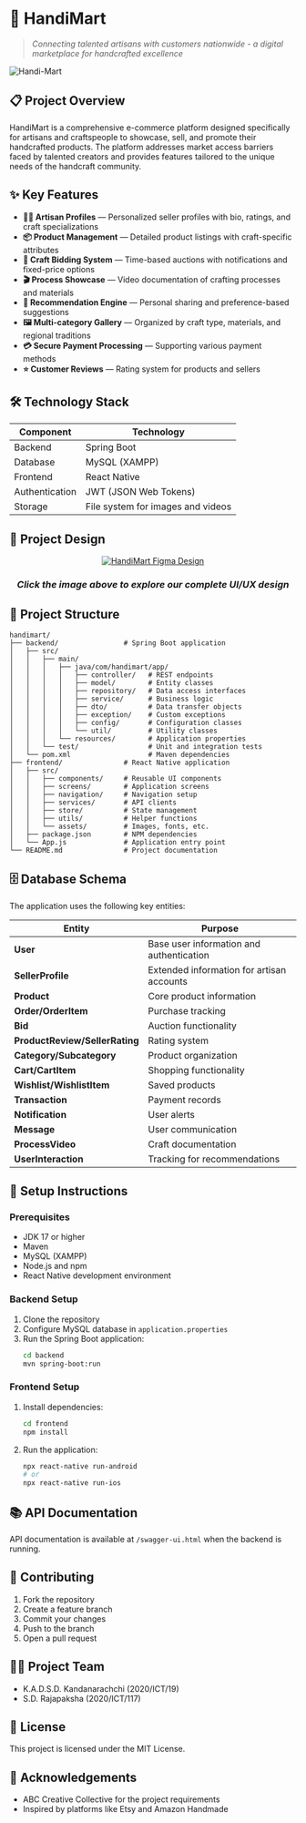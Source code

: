 # 🎨 HandiMart

> *Connecting talented artisans with customers nationwide - a digital marketplace for handcrafted excellence*

![Handi-Mart](https://github.com/user-attachments/assets/a93731a6-3859-44ef-b2ac-6babc64efdee)

## 📋 Project Overview

HandiMart is a comprehensive e-commerce platform designed specifically for artisans and craftspeople to showcase, sell, and promote their handcrafted products. The platform addresses market access barriers faced by talented creators and provides features tailored to the unique needs of the handcraft community.

## ✨ Key Features

- **🧑‍🎨 Artisan Profiles** — Personalized seller profiles with bio, ratings, and craft specializations
- **📦 Product Management** — Detailed product listings with craft-specific attributes
- **🔨 Craft Bidding System** — Time-based auctions with notifications and fixed-price options
- **🎬 Process Showcase** — Video documentation of crafting processes and materials
- **🎯 Recommendation Engine** — Personal sharing and preference-based suggestions
- **🖼️ Multi-category Gallery** — Organized by craft type, materials, and regional traditions
- **💳 Secure Payment Processing** — Supporting various payment methods
- **⭐ Customer Reviews** — Rating system for products and sellers

## 🛠️ Technology Stack

| Component | Technology |
|-----------|------------|
| Backend | Spring Boot |
| Database | MySQL (XAMPP) |
| Frontend | React Native |
| Authentication | JWT (JSON Web Tokens) |
| Storage | File system for images and videos |

## 📐 Project Design

<div align="center">
  <a href="https://www.figma.com/design/9kqr7Il4fxtK70MgixOznB/Handi-Mart?node-id=0-1&t=SBLcTNFm7i8nNEr1-1" target="_blank">
    <img src="https://github.com/user-attachments/assets/a93731a6-3859-44ef-b2ac-6babc64efdee" alt="HandiMart Figma Design">
  </a>
  <h3><em>Click the image above to explore our complete UI/UX design</em></h3>
</div>

## 📁 Project Structure

```
handimart/
├── backend/                # Spring Boot application
│   ├── src/
│   │   ├── main/
│   │   │   ├── java/com/handimart/app/
│   │   │   │   ├── controller/   # REST endpoints
│   │   │   │   ├── model/        # Entity classes
│   │   │   │   ├── repository/   # Data access interfaces
│   │   │   │   ├── service/      # Business logic
│   │   │   │   ├── dto/          # Data transfer objects
│   │   │   │   ├── exception/    # Custom exceptions
│   │   │   │   ├── config/       # Configuration classes
│   │   │   │   └── util/         # Utility classes
│   │   │   └── resources/        # Application properties
│   │   └── test/                 # Unit and integration tests
│   └── pom.xml                   # Maven dependencies
├── frontend/               # React Native application
│   ├── src/
│   │   ├── components/     # Reusable UI components
│   │   ├── screens/        # Application screens
│   │   ├── navigation/     # Navigation setup
│   │   ├── services/       # API clients
│   │   ├── store/          # State management
│   │   ├── utils/          # Helper functions
│   │   └── assets/         # Images, fonts, etc.
│   ├── package.json        # NPM dependencies
│   └── App.js              # Application entry point
└── README.md               # Project documentation
```

## 🗄️ Database Schema

The application uses the following key entities:

| Entity | Purpose |
|--------|---------|
| **User** | Base user information and authentication |
| **SellerProfile** | Extended information for artisan accounts |
| **Product** | Core product information |
| **Order/OrderItem** | Purchase tracking |
| **Bid** | Auction functionality |
| **ProductReview/SellerRating** | Rating system |
| **Category/Subcategory** | Product organization |
| **Cart/CartItem** | Shopping functionality |
| **Wishlist/WishlistItem** | Saved products |
| **Transaction** | Payment records |
| **Notification** | User alerts |
| **Message** | User communication |
| **ProcessVideo** | Craft documentation |
| **UserInteraction** | Tracking for recommendations |

## 🚀 Setup Instructions

### Prerequisites

- JDK 17 or higher
- Maven
- MySQL (XAMPP)
- Node.js and npm
- React Native development environment

### Backend Setup

1. Clone the repository
2. Configure MySQL database in `application.properties`
3. Run the Spring Boot application:
   ```bash
   cd backend
   mvn spring-boot:run
   ```

### Frontend Setup

1. Install dependencies:
   ```bash
   cd frontend
   npm install
   ```
2. Run the application:
   ```bash
   npx react-native run-android
   # or
   npx react-native run-ios
   ```

## 📚 API Documentation

API documentation is available at `/swagger-ui.html` when the backend is running.

## 👥 Contributing

1. Fork the repository
2. Create a feature branch
3. Commit your changes
4. Push to the branch
5. Open a pull request

## 👨‍💻 Project Team

- K.A.D.S.D. Kandanarachchi (2020/ICT/19)
- S.D. Rajapaksha (2020/ICT/117)

## 📄 License

This project is licensed under the MIT License.

## 🙏 Acknowledgements

- ABC Creative Collective for the project requirements
- Inspired by platforms like Etsy and Amazon Handmade